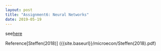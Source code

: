 ```yaml
---
layout: post
title: "Assignment6: Neural Networks"
date: 2019-05-19
---
```

see[here]({{site.baseurl}}/microecon/assignment6.pdf)

Reference[Steffen(2018)] ({{site.baseurl}}/microecon/Steffen(2018).pdf)

